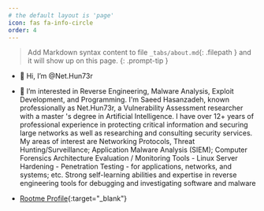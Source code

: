 ```yaml
---
# the default layout is 'page'
icon: fas fa-info-circle
order: 4
---
```


> Add Markdown syntax content to file `_tabs/about.md`{: .filepath } and it will show up on this page.
{: .prompt-tip }


- 👋 Hi, I’m @Net.Hun73r
- 👀 I’m interested in Reverse Engineering, Malware Analysis, Exploit Development, and Programming.
I'm Saeed Hasanzadeh, known professionally as Net.Hun73r, a Vulnerability Assessment researcher with a master 's degree in Artificial Intelligence. I have over 12+ years of professional experience in protecting critical information and securing large networks as well as researching and consulting security services. My areas of interest are Networking Protocols, Threat Hunting/Surveillance; Application Malware Analysis (SIEM); Computer Forensics Architecture Evaluation / Monitoring Tools - Linux Server Hardening - Penetration Testing - for applications, networks, and systems; etc. Strong self-learning abilities and expertise in reverse engineering tools for debugging and investigating software and malware


- [Rootme Profile](https://www.root-me.org/Net-Hun73r?lang=en#){:target="_blank"}